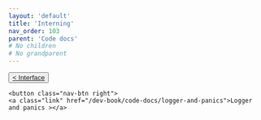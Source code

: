 ```yaml
---
layout: 'default'
title: 'Interning'
nav_order: 103
parent: 'Code docs'
# No children
# No grandparent
---
```



<div class="nav-btn-block">
    <button class="nav-btn left">
    <a class="link" href="/dev-book/code-docs/interface">< Interface</a>
</button>

    <button class="nav-btn right">
    <a class="link" href="/dev-book/code-docs/logger-and-panics">Logger and panics ></a>
</button>

</div>
